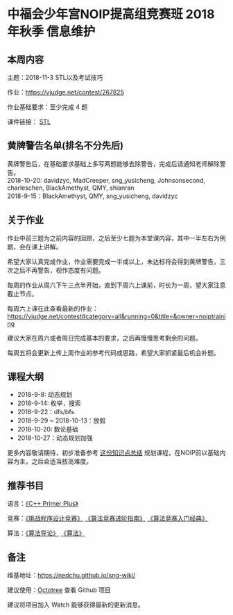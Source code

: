 # 中福会少年宫NOIP提高组竞赛班 2018年秋季 信息维护

## 本周内容
主题：2018-11-3 STL以及考试技巧

作业：https://vjudge.net/contest/267825

作业基础要求：至少完成 4 题

课件链接： [STL](https://nedchu.github.io/sng-wiki/2018/11/03/STL)

## 黄牌警告名单(排名不分先后)
黄牌警告后，在基础要求基础上多写两题能够去除警告，完成后请通知老师解除警告。  
2018-10-20: davidzyc, MadCreeper, sng\_yusicheng, Johnsonsecond, charleschen, BlackAmethyst, QMY, shianran  
2018-9-15：BlackAmethyst, QMY, sng\_yusicheng, davidzyc
## 关于作业
作业中前三题为之前内容的回顾，之后至少七题为本堂课内容，其中一半左右为例题，会在课上讲解。

希望大家认真完成作业，作业需要完成一半或以上，未达标将会得到黄牌警告，三次之后不再警告，视作态度有问题。

每周的作业从周六下午三点半开始，直到下周六上课前，时长为一周，望大家注意截止节点。

每周六上课在此查看最新的作业：https://vjudge.net/contest#category=all&running=0&title=&owner=noiptraining

建议大家在周六或者周日完成基本的要求，之后再慢慢思考剩余的问题。

每周五将会更新上传上周作业的参考代码或思路，希望大家抓紧最后机会补题。


## 课程大纲
- 2018-9-8:  动态规划
- 2018-9-14: 枚举，搜索
- 2018-9-22：dfs/bfs
- 2018-9-29 ~ 2018-10-13：放假
- 2018-10-20: 数论基础
- 2018-10-27：动态规划加强

更多内容敬请期待，初步准备参考 [这份知识点总结](https://blog.csdn.net/txl199106/article/details/71504478) 规划课程，在NOIP前以基础内容为主，之后会适当拔高难度。
## 推荐书目
语言：[《C++ Primer Plus》](https://www.amazon.cn/dp/B008A4XZRI/ref=sr_1_1?ie=UTF8&qid=1536459468&sr=8-1&keywords=c%2B%2B+primer+plus)

竞赛：[《挑战程序设计竞赛》](https://www.amazon.cn/s/ref=nb_sb_noss?__mk_zh_CN=%E4%BA%9A%E9%A9%AC%E9%80%8A%E7%BD%91%E7%AB%99&url=search-alias%3Daps&field-keywords=%E6%8C%91%E6%88%98%E7%A8%8B%E5%BA%8F%E8%AE%BE%E8%AE%A1%E7%AB%9E%E8%B5%9B)  [《算法竞赛进阶指南》](http://item.jd.com/25169099379.html) [《算法竞赛入门经典》](https://www.amazon.cn/dp/B00KVZ43PW/ref=sr_1_1?ie=UTF8&qid=1536461450&sr=8-1&keywords=%E7%AE%97%E6%B3%95%E7%AB%9E%E8%B5%9B)

算法：[《算法导论》](https://www.amazon.cn/dp/B00AK7BYJY/ref=sr_1_1?ie=UTF8&qid=1536459343&sr=8-1&keywords=%E7%AE%97%E6%B3%95%E5%AF%BC%E8%AE%BA) [《算法》](https://www.amazon.cn/dp/B009OCFQ0O/ref=sr_1_1?ie=UTF8&qid=1536459381&sr=8-1&keywords=%E7%AE%97%E6%B3%95)

## 备注
维基地址：https://nedchu.github.io/sng-wiki/

建议使用：[Octotree](https://chrome.google.com/webstore/detail/octotree/bkhaagjahfmjljalopjnoealnfndnagc?hl=zh-CN) 查看 Github 项目

建议将项目加入 Watch 能够获得最新的更新消息。
